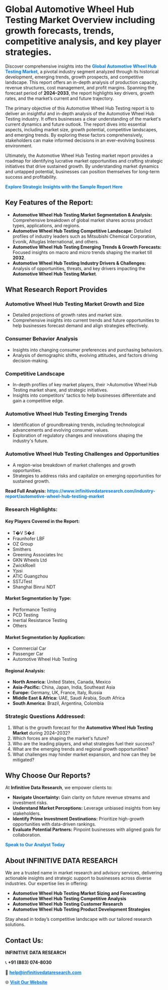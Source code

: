 <h1>Global Automotive Wheel Hub Testing Market Overview including growth forecasts, trends, competitive analysis, and key player strategies.</h1>
<p>
Discover comprehensive insights into the 
<a href="https://www.infinitivedataresearch.com/industry-report/automotive-wheel-hub-testing-market" rel="dofollow" style="color: #007BFF; text-decoration: none;"><strong>Global Automotive Wheel Hub Testing Market</strong></a>, a pivotal industry segment analyzed through its historical development, emerging trends, growth prospects, and competitive landscape. This report offers an in-depth analysis of production capacity, revenue structures, cost management, and profit margins. Spanning the forecast period of <strong>2024–2033</strong>, the report highlights key drivers, growth rates, and the market’s current and future trajectory.
</p>
<p>
The primary objective of this Automotive Wheel Hub Testing report is to deliver an insightful and in-depth analysis of the Automotive Wheel Hub Testing industry. It offers businesses a clear understanding of the market's current dynamics and future outlook. The report dives into essential aspects, including market size, growth potential, competitive landscapes, and emerging trends. By exploring these factors comprehensively, stakeholders can make informed decisions in an ever-evolving business environment.
</p>
<p>
Ultimately, the Automotive Wheel Hub Testing market report provides a roadmap for identifying lucrative market opportunities and crafting strategic initiatives that drive sustained growth. By understanding market dynamics and untapped potential, businesses can position themselves for long-term success and profitability.
</p>
<p>
<a href="https://www.infinitivedataresearch.com/request-sample/reportId=104112" style="color: #007BFF; text-decoration: none;"><strong>Explore Strategic Insights with the Sample Report Here</strong></a>
</p>

<h2>Key Features of the Report:</h2>
<ul>
<li><strong>Automotive Wheel Hub Testing Market Segmentation & Analysis:</strong> Comprehensive breakdown of global market shares across product types, applications, and regions.</li>
<li><strong>Automotive Wheel Hub Testing Competitive Landscape:</strong> Detailed profiles of industry leaders such as Mitsubishi Chemical Corporation, Evonik, Altuglas International, and others.</li>
<li><strong>Automotive Wheel Hub Testing Emerging Trends & Growth Forecasts:</strong> Focused insights on macro and micro trends shaping the market till <strong>2032</strong>.</li>
<li><strong>Automotive Wheel Hub Testing Industry Drivers & Challenges:</strong> Analysis of opportunities, threats, and key drivers impacting the <strong>Automotive Wheel Hub Testing Market</strong>.</li>
</ul>

<h2>What Research Report Provides</h2>
<h3>Automotive Wheel Hub Testing Market Growth and Size</h3>
<ul>
<li>Detailed projections of growth rates and market size.</li>
<li>Comprehensive insights into current trends and future opportunities to help businesses forecast demand and align strategies effectively.</li>
</ul>

<h3>Consumer Behavior Analysis</h3>
<ul>
<li>Insights into changing consumer preferences and purchasing behaviors.</li>
<li>Analysis of demographic shifts, evolving attitudes, and factors driving decision-making.</li>
</ul>

<h3>Competitive Landscape</h3>
<ul>
<li>In-depth profiles of key market players, their >Automotive Wheel Hub Testing market share, and strategic initiatives.</li>
<li>Insights into competitors' tactics to help businesses differentiate and gain a competitive edge.</li>
</ul>

<h3>Automotive Wheel Hub Testing Emerging Trends</h3>
<ul>
<li>Identification of groundbreaking trends, including technological advancements and evolving consumer values.</li>
<li>Exploration of regulatory changes and innovations shaping the industry's future.</li>
</ul>

<h3>Automotive Wheel Hub Testing Challenges and Opportunities</h3>
<ul>
<li>A region-wise breakdown of market challenges and growth opportunities.</li>
<li>Strategies to address risks and capitalize on emerging opportunities for sustained growth.</li>
</ul>
<p><strong>Read Full Analysis:</strong> <a href="https://www.infinitivedataresearch.com/industry-report/automotive-wheel-hub-testing-market" rel="dofollow" style="color: #007BFF; text-decoration: none;"><strong>https://www.infinitivedataresearch.com/industry-report/automotive-wheel-hub-testing-market</strong></a></p>
<h3>Research Highlights:</h3>
<h4>Key Players Covered in the Report:</h4>
<ul><li>T�V S�d</li><li>Fraunhofer LBF</li><li>OZ Group</li><li>Smithers</li><li>Greening Associates Inc</li><li>GKN Wheels Ltd</li><li>ZwickRoell</li><li>Yjssi</li><li>ATIC Guangzhou</li><li>SSTJTest</li><li>Shanghai Binrui NDT</li></ul>
<h4>Market Segmentation by Type:</h4>
<ul><li>Performance Testing</li><li>PCD Testing</li><li>Inertial Resistance Testing</li><li>Others</li></ul>
<h4>Market Segmentation by Application:</h4>
<ul><li>Commercial Car</li><li>Passenger Car</li><li>Automotive Wheel Hub Testing</li></ul>

<h4>Regional Analysis:</h4>
<ul>
<li><strong>North America:</strong> United States, Canada, Mexico</li>
<li><strong>Asia-Pacific:</strong> China, Japan, India, Southeast Asia</li>
<li><strong>Europe:</strong> Germany, UK, France, Italy, Russia</li>
<li><strong>Middle East & Africa:</strong> UAE, Saudi Arabia, South Africa</li>
<li><strong>South America:</strong> Brazil, Argentina, Colombia</li>
</ul>

<h3>Strategic Questions Addressed:</h3>
<ol>
<li>What is the growth forecast for the <strong>Automotive Wheel Hub Testing Market</strong> during 2024–2032?</li>
<li>Which forces are shaping the market's future?</li>
<li>Who are the leading players, and what strategies fuel their success?</li>
<li>What are the emerging trends and regional growth opportunities?</li>
<li>What challenges may hinder market expansion, and how can they be mitigated?</li>
</ol>

<h2>Why Choose Our Reports?</h2>
<p>At <strong>Infinitive Data Research</strong>, we empower clients to:</p>
<ul>
<li><strong>Navigate Uncertainty:</strong> Gain clarity on future revenue streams and investment risks.</li>
<li><strong>Understand Market Perceptions:</strong> Leverage unbiased insights from key stakeholders.</li>
<li><strong>Identify Prime Investment Destinations:</strong> Prioritize high-growth opportunities with data-driven rankings.</li>
<li><strong>Evaluate Potential Partners:</strong> Pinpoint businesses with aligned goals for collaboration.</li>
</ul>
<p><a href="https://www.infinitivedataresearch.com/industry-report/automotive-wheel-hub-testing-market" rel="dofollow" style="color: #007BFF; text-decoration: none;"><strong>Speak to Our Analyst Today</strong></a></p>

<h2>About INFINITIVE DATA RESEARCH</h2>
<p>We are a trusted name in market research and advisory services, delivering actionable insights and strategic support to businesses across diverse industries. Our expertise lies in offering:</p>
<ul>
<li><strong>Automotive Wheel Hub Testing Market Sizing and Forecasting</strong></li>
<li><strong>Automotive Wheel Hub Testing Competitive Analysis</strong></li>
<li><strong>Automotive Wheel Hub Testing Customer Research</strong></li>
<li><strong>Automotive Wheel Hub Testing Product Development Strategies</strong></li>
</ul>
<p>Stay ahead in today’s competitive landscape with our tailored research solutions.</p>

<h2>Contact Us:</h2>
<p><strong>INFINITIVE DATA RESEARCH</strong></p>
<p>📞 <strong>+91 (883) 074-8030</strong></p>
<p>📧 <strong><a href="mailto:help@infinitivedataresearch.com" style="color: #007BFF;">help@infinitivedataresearch.com</a></strong></p>
<p>🌐 <strong><a href="https://www.infinitivedataresearch.com" rel="dofollow" style="color: #007BFF;">Visit Our Website</a></strong></p>